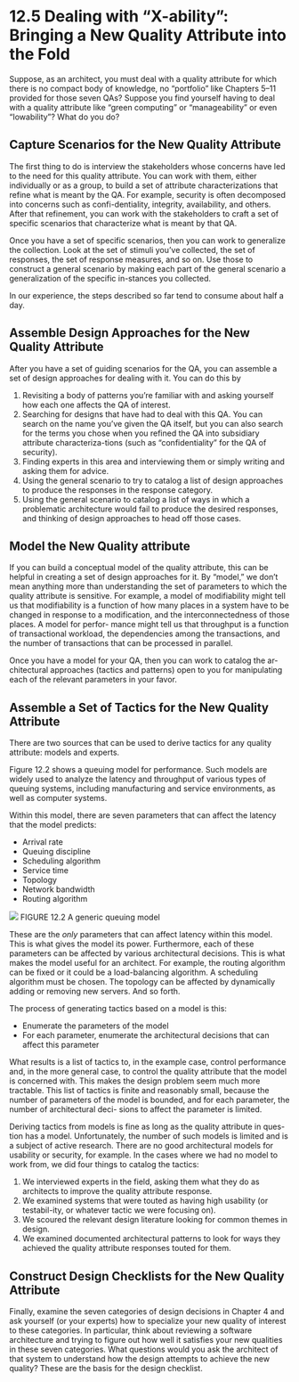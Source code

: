 12.5 Dealing with “X-ability”: Bringing a New Quality Attribute into the Fold
===

Suppose, as an architect, you must deal with a quality attribute for which there is no compact body of knowledge, no “portfolio” like Chapters 5–11 provided for those seven QAs? Suppose you find yourself having to deal with a quality attribute like “green computing” or “manageability” or even “Iowability”? What do you do?

## Capture Scenarios for the New Quality Attribute

The first thing to do is interview the stakeholders whose concerns have led to the need for this quality attribute. You can work with them, either individually or as a group, to build a set of attribute characterizations that refine what is meant by the QA. For example, security is often decomposed into concerns such as confi-dentiality, integrity, availability, and others. After that refinement, you can work with the stakeholders to craft a set of specific scenarios that characterize what is meant by that QA.

Once you have a set of specific scenarios, then you can work to generalize the collection. Look at the set of stimuli you’ve collected, the set of responses, the set of response measures, and so on. Use those to construct a general scenario by making each part of the general scenario a generalization of the specific in-stances you collected.

In our experience, the steps described so far tend to consume about half a day.

## Assemble Design Approaches for the New Quality Attribute
After you have a set of guiding scenarios for the QA, you can assemble a set of design approaches for dealing with it. You can do this by
1. Revisiting a body of patterns you’re familiar with and asking yourself how each one affects the QA of interest.
2. Searching for designs that have had to deal with this QA. You can search on the name you’ve given the QA itself, but you can also search for the terms you chose when you refined the QA into subsidiary attribute characteriza-tions (such as “confidentiality” for the QA of security).
3. Finding experts in this area and interviewing them or simply writing and asking them for advice.
4. Using the general scenario to try to catalog a list of design approaches to produce the responses in the response category.
5. Using the general scenario to catalog a list of ways in which a problematic architecture would fail to produce the desired responses, and thinking of design approaches to head off those cases.

## Model the New Quality attribute
If you can build a conceptual model of the quality attribute, this can be helpful in creating a set of design approaches for it. By “model,” we don’t mean anything more than understanding the set of parameters to which the quality attribute is sensitive. For example, a model of modifiability might tell us that modifiability is a function of how many places in a system have to be changed in response to a modification, and the interconnectedness of those places. A model for perfor- mance might tell us that throughput is a function of transactional workload, the dependencies among the transactions, and the number of transactions that can be processed in parallel.

Once you have a model for your QA, then you can work to catalog the ar-chitectural approaches (tactics and patterns) open to you for manipulating each of the relevant parameters in your favor.

## Assemble a Set of Tactics for the New Quality Attribute
There are two sources that can be used to derive tactics for any quality attribute: models and experts.

Figure 12.2 shows a queuing model for performance. Such models are widely used to analyze the latency and throughput of various types of queuing systems, including manufacturing and service environments, as well as computer systems.

Within this model, there are seven parameters that can affect the latency that the model predicts:
* Arrival rate
* Queuing discipline
* Scheduling algorithm
* Service time
* Topology
* Network bandwidth
* Routing algorithm

![](fig.12.2)
FIGURE 12.2 A generic queuing model

These are the _only_ parameters that can affect latency within this model. This is what gives the model its power. Furthermore, each of these parameters can be affected by various architectural decisions. This is what makes the model useful for an architect. For example, the routing algorithm can be fixed or it could be a load-balancing algorithm. A scheduling algorithm must be chosen. The topology can be affected by dynamically adding or removing new servers. And so forth.

The process of generating tactics based on a model is this:
* Enumerate the parameters of the model
* For each parameter, enumerate the architectural decisions that can affect this parameter

What results is a list of tactics to, in the example case, control performance and, in the more general case, to control the quality attribute that the model is concerned with. This makes the design problem seem much more tractable. This list of tactics is finite and reasonably small, because the number of parameters of the model is bounded, and for each parameter, the number of architectural deci-
sions to affect the parameter is limited.

Deriving tactics from models is fine as long as the quality attribute in ques-tion has a model. Unfortunately, the number of such models is limited and is a subject of active research. There are no good architectural models for usability or security, for example. In the cases where we had no model to work from, we did four things to catalog the tactics:
1. We interviewed experts in the field, asking them what they do as architects to improve the quality attribute response.
2. We examined systems that were touted as having high usability (or testabil-ity, or whatever tactic we were focusing on).
3. We scoured the relevant design literature looking for common themes in design.
4. We examined documented architectural patterns to look for ways they achieved the quality attribute responses touted for them.

## Construct Design Checklists for the New Quality Attribute
Finally, examine the seven categories of design decisions in Chapter 4 and ask yourself (or your experts) how to specialize your new quality of interest to these categories. In particular, think about reviewing a software architecture and trying to figure out how well it satisfies your new qualities in these seven categories. What questions would you ask the architect of that system to understand how the design attempts to achieve the new quality? These are the basis for the design checklist.
